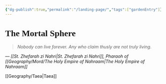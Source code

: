 ```yaml
---
{"dg-publish":true,"permalink":"/landing-page/","tags":["gardenEntry"]}
---
```


# <span style="font-family: 'Cinzel Decorative';">The Mortal Sphere</span>
>*Nobody can live forever. Any who claim thusly are not truly living.*
>
 — *[[St. Zhefarah zi Nahri\|St. Zhefarah zi Nahri]], Pharaoh of [[Geography/Mord/The Holy Empire of Nahraam\|The Holy Empire of Nahraam]]*

[[Geography/Taea\|Taea]]